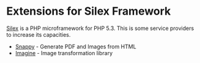 # Extensions for Silex Framework

[Silex](http://silex-project.org/) is a PHP microframework for PHP 5.3.
This is some service providers to increase its capacities.

* [Snappy](http://github.com/GromNaN/SilexServiceProvider/blob/master/doc/imagine.md) - Generate PDF and Images from HTML
* [Imagine](http://github.com/GromNaN/SilexServiceProvider/blob/master/doc/imagine.md) - Image transformation library
